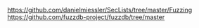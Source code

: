 
https://github.com/danielmiessler/SecLists/tree/master/Fuzzing
https://github.com/fuzzdb-project/fuzzdb/tree/master


